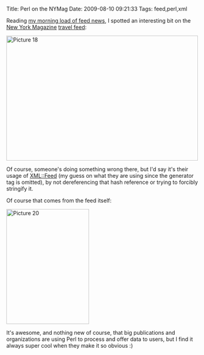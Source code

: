 Title: Perl on the NYMag
Date: 2009-08-10 09:21:33
Tags: feed,perl,xml

Reading <a href="http://www.google.com/reader/shared/02195294431377468397">my morning load of feed news</a>, I spotted an interesting bit on the <a href="http://nymag.com">New York Magazine</a> <a href="http://nymag.com/rss/Travel.xml">travel feed</a>:

<img class="aligncenter size-full wp-image-928" title="Picture 18" src="http://damog.net/old/axiombox/2009/08/Picture-18.png" alt="Picture 18" width="503" height="327" />

Of course, someone's doing something wrong there, but I'd say it's their usage of <a href="http://search.cpan.org/dist/XML-Feed/">XML::Feed</a> (my guess on what they are using since the generator tag is omitted), by not dereferencing that hash reference or trying to forcibly stringify it.

Of course that comes from the feed itself:

<img class="aligncenter size-full wp-image-929" title="Picture 20" src="http://damog.net/old/axiombox/2009/08/Picture-20.png" alt="Picture 20" width="217" height="301" />

It's awesome, and nothing new of course, that big publications and organizations are using Perl to process and offer data to users, but I find it always super cool when they make it so obvious :)